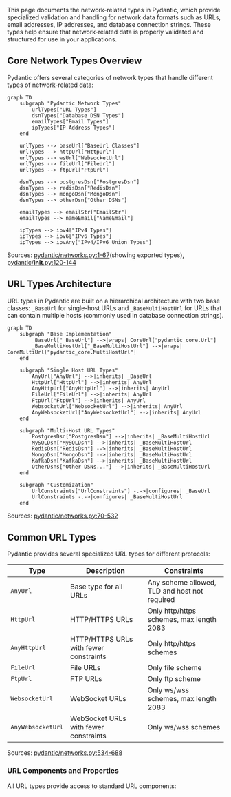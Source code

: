 This page documents the network-related types in Pydantic, which provide specialized validation and handling for network data formats such as URLs, email addresses, IP addresses, and database connection strings. These types help ensure that network-related data is properly validated and structured for use in your applications.

## Core Network Types Overview

Pydantic offers several categories of network types that handle different types of network-related data:

```mermaid
graph TD
    subgraph "Pydantic Network Types"
        urlTypes["URL Types"] 
        dsnTypes["Database DSN Types"]
        emailTypes["Email Types"]
        ipTypes["IP Address Types"]
    end
    
    urlTypes --> baseUrl["BaseUrl Classes"]
    urlTypes --> httpUrl["HttpUrl"]
    urlTypes --> wsUrl["WebsocketUrl"]
    urlTypes --> fileUrl["FileUrl"]
    urlTypes --> ftpUrl["FtpUrl"]
    
    dsnTypes --> postgresDsn["PostgresDsn"]
    dsnTypes --> redisDsn["RedisDsn"]
    dsnTypes --> mongoDsn["MongoDsn"]
    dsnTypes --> otherDsn["Other DSNs"]
    
    emailTypes --> emailStr["EmailStr"]
    emailTypes --> nameEmail["NameEmail"]
    
    ipTypes --> ipv4["IPv4 Types"]
    ipTypes --> ipv6["IPv6 Types"]
    ipTypes --> ipvAny["IPv4/IPv6 Union Types"]
```

Sources: [pydantic/networks.py:1-67]()(showing exported types), [pydantic/__init__.py:120-144]()

## URL Types Architecture

URL types in Pydantic are built on a hierarchical architecture with two base classes: `_BaseUrl` for single-host URLs and `_BaseMultiHostUrl` for URLs that can contain multiple hosts (commonly used in database connection strings).

```mermaid
graph TD
    subgraph "Base Implementation"
        _BaseUrl["_BaseUrl"] -->|wraps| CoreUrl["pydantic_core.Url"]
        _BaseMultiHostUrl["_BaseMultiHostUrl"] -->|wraps| CoreMultiUrl["pydantic_core.MultiHostUrl"]
    end
    
    subgraph "Single Host URL Types"
        AnyUrl["AnyUrl"] -->|inherits| _BaseUrl
        HttpUrl["HttpUrl"] -->|inherits| AnyUrl
        AnyHttpUrl["AnyHttpUrl"] -->|inherits| AnyUrl
        FileUrl["FileUrl"] -->|inherits| AnyUrl
        FtpUrl["FtpUrl"] -->|inherits| AnyUrl
        WebsocketUrl["WebsocketUrl"] -->|inherits| AnyUrl
        AnyWebsocketUrl["AnyWebsocketUrl"] -->|inherits| AnyUrl
    end
    
    subgraph "Multi-Host URL Types"
        PostgresDsn["PostgresDsn"] -->|inherits| _BaseMultiHostUrl
        MySQLDsn["MySQLDsn"] -->|inherits| _BaseMultiHostUrl
        RedisDsn["RedisDsn"] -->|inherits| _BaseMultiHostUrl
        MongoDsn["MongoDsn"] -->|inherits| _BaseMultiHostUrl
        KafkaDsn["KafkaDsn"] -->|inherits| _BaseMultiHostUrl
        OtherDsns["Other DSNs..."] -->|inherits| _BaseMultiHostUrl
    end
    
    subgraph "Customization"
        UrlConstraints["UrlConstraints"] -.->|configures| _BaseUrl
        UrlConstraints -.->|configures| _BaseMultiHostUrl
    end
```

Sources: [pydantic/networks.py:70-532]()

## Common URL Types

Pydantic provides several specialized URL types for different protocols:

| Type | Description | Constraints |
|------|-------------|------------|
| `AnyUrl` | Base type for all URLs | Any scheme allowed, TLD and host not required |
| `HttpUrl` | HTTP/HTTPS URLs | Only http/https schemes, max length 2083 |
| `AnyHttpUrl` | HTTP/HTTPS URLs with fewer constraints | Only http/https schemes |
| `FileUrl` | File URLs | Only file scheme |
| `FtpUrl` | FTP URLs | Only ftp scheme |
| `WebsocketUrl` | WebSocket URLs | Only ws/wss schemes, max length 2083 |
| `AnyWebsocketUrl` | WebSocket URLs with fewer constraints | Only ws/wss schemes |

Sources: [pydantic/networks.py:534-688]()

### URL Components and Properties

All URL types provide access to standard URL components:

```python